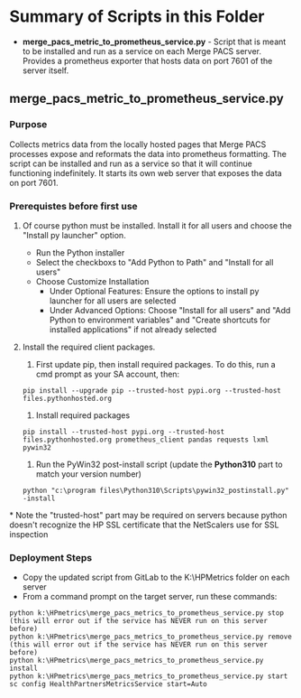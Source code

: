 # Summary of Scripts in this Folder
* **merge_pacs_metric_to_prometheus_service.py** - Script that is meant to be installed and run as a service on each Merge PACS server. Provides a prometheus exporter that hosts data on port 7601 of the server itself.

## merge_pacs_metric_to_prometheus_service.py
### Purpose
Collects metrics data from the locally hosted pages that Merge PACS processes expose and reformats the data into prometheus formatting. The script can be installed and run as a service so that it will continue functioning indefinitely. It starts its own web server that exposes the data on port 7601.

### Prerequistes before first use
1) Of course python must be installed. Install it for all users and choose the "Install py launcher" option.
    * Run the Python installer
    * Select the checkboxs to "Add Python to Path" and "Install for all users"
    * Choose Customize Installation
        * Under Optional Features: Ensure the options to install py launcher for all users are selected
        * Under Advanced Options: Choose "Install for all users" and "Add Python to environment variables" and "Create shortcuts for installed applications" if not already selected

1) Install the required client packages. 
    1) First update pip, then install required packages. To do this, run a cmd prompt as your SA account, then:
    ```
    pip install --upgrade pip --trusted-host pypi.org --trusted-host files.pythonhosted.org
    ```
    1) Install required packages
    ```
    pip install --trusted-host pypi.org --trusted-host files.pythonhosted.org prometheus_client pandas requests lxml pywin32
    ```
    1) Run the PyWin32 post-install script (update the **Python310** part to match your version number)
    ```
    python "c:\program files\Python310\Scripts\pywin32_postinstall.py" -install
    ```
 \* Note the "trusted-host" part may be required on servers because python doesn't recognize the HP SSL certificate that the NetScalers use for SSL inspection

### Deployment Steps
* Copy the updated script from GitLab to the K:\HPMetrics folder on each server
* From a command prompt on the target server, run these commands: 
```
python k:\HPmetrics\merge_pacs_metrics_to_prometheus_service.py stop     (this will error out if the service has NEVER run on this server before)
python k:\HPmetrics\merge_pacs_metrics_to_prometheus_service.py remove     (this will error out if the service has NEVER run on this server before)
python k:\HPmetrics\merge_pacs_metrics_to_prometheus_service.py install
python k:\HPmetrics\merge_pacs_metrics_to_prometheus_service.py start
sc config HealthPartnersMetricsService start=Auto
```
